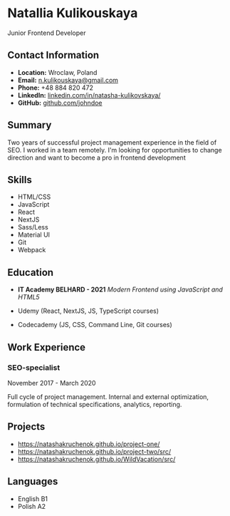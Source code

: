 # Natallia Kulikouskaya
Junior Frontend Developer

## Contact Information
- **Location:** Wroclaw, Poland
- **Email:** n.kulikouskaya@gmail.com
- **Phone:** +48 884 820 472
- **LinkedIn:** [linkedin.com/in/natasha-kulikovskaya/](https://www.linkedin.com/in/natasha-kulikovskaya/)
- **GitHub:** [github.com/johndoe](https://github.com/johndoe)

## Summary
Two years of successful project management experience in the field of SEO. I worked in a team remotely. I'm looking for opportunities to change direction and want to become a pro in frontend development

## Skills
- HTML/CSS
- JavaScript
- React
- NextJS
- Sass/Less
- Material UI
- Git
- Webpack

## Education
- **IT Academy BELHARD - 2021**
*Modern Frontend using JavaScript and HTML5*

- Udemy (React, NextJS, JS, TypeScript courses)

- Codecademy (JS, CSS, Command Line, Git courses)

## Work Experience

### SEO-specialist
November 2017 - March 2020

Full cycle of project management. Internal and external optimization, formulation of technical specifications, analytics, reporting.

## Projects


 - https://natashakruchenok.github.io/project-one/
 - https://natashakruchenok.github.io/project-two/src/
 - https://natashakruchenok.github.io/WildVacation/src/

## Languages

- English B1
- Polish A2